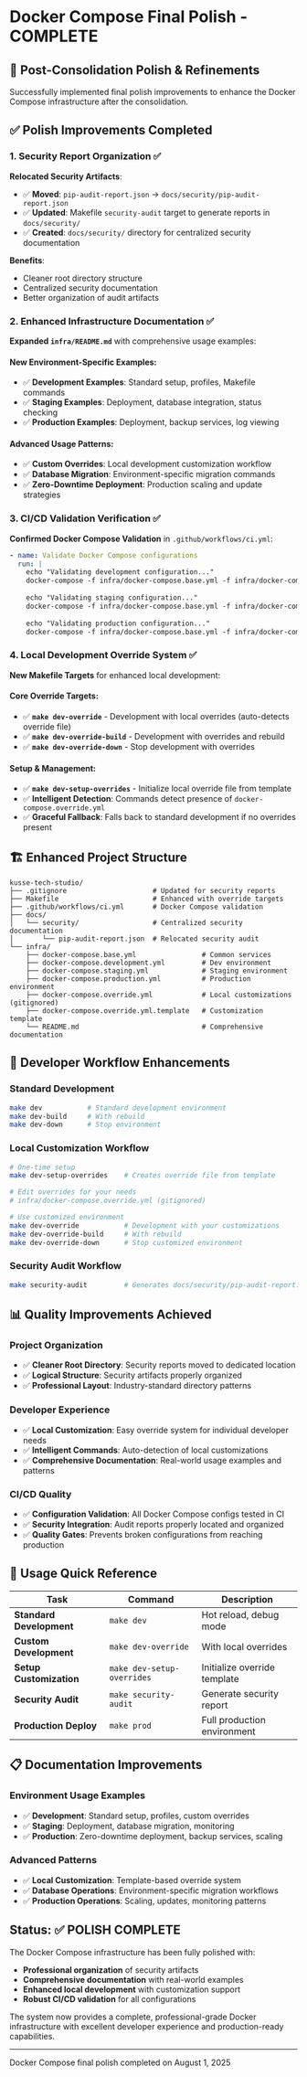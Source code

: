 # Docker Compose Final Polish - COMPLETE

## 🎨 Post-Consolidation Polish & Refinements

Successfully implemented final polish improvements to enhance the Docker Compose infrastructure after the consolidation.

## ✅ Polish Improvements Completed

### 1. Security Report Organization ✅

**Relocated Security Artifacts**:
- ✅ **Moved**: `pip-audit-report.json` → `docs/security/pip-audit-report.json`
- ✅ **Updated**: Makefile `security-audit` target to generate reports in `docs/security/`
- ✅ **Created**: `docs/security/` directory for centralized security documentation

**Benefits**:
- Cleaner root directory structure
- Centralized security documentation
- Better organization of audit artifacts

### 2. Enhanced Infrastructure Documentation ✅

**Expanded `infra/README.md`** with comprehensive usage examples:

#### New Environment-Specific Examples:
- ✅ **Development Examples**: Standard setup, profiles, Makefile commands
- ✅ **Staging Examples**: Deployment, database integration, status checking  
- ✅ **Production Examples**: Deployment, backup services, log viewing

#### Advanced Usage Patterns:
- ✅ **Custom Overrides**: Local development customization workflow
- ✅ **Database Migration**: Environment-specific migration commands
- ✅ **Zero-Downtime Deployment**: Production scaling and update strategies

### 3. CI/CD Validation Verification ✅

**Confirmed Docker Compose Validation** in `.github/workflows/ci.yml`:
```yaml
- name: Validate Docker Compose configurations
  run: |
    echo "Validating development configuration..."
    docker-compose -f infra/docker-compose.base.yml -f infra/docker-compose.development.yml config --quiet
    
    echo "Validating staging configuration..."
    docker-compose -f infra/docker-compose.base.yml -f infra/docker-compose.staging.yml config --quiet
    
    echo "Validating production configuration..."
    docker-compose -f infra/docker-compose.base.yml -f infra/docker-compose.production.yml config --quiet
```

### 4. Local Development Override System ✅

**New Makefile Targets** for enhanced local development:

#### Core Override Targets:
- ✅ **`make dev-override`** - Development with local overrides (auto-detects override file)
- ✅ **`make dev-override-build`** - Development with overrides and rebuild
- ✅ **`make dev-override-down`** - Stop development with overrides

#### Setup & Management:
- ✅ **`make dev-setup-overrides`** - Initialize local override file from template
- ✅ **Intelligent Detection**: Commands detect presence of `docker-compose.override.yml`
- ✅ **Graceful Fallback**: Falls back to standard development if no overrides present

## 🏗️ Enhanced Project Structure

```
kusse-tech-studio/
├── .gitignore                     # Updated for security reports
├── Makefile                       # Enhanced with override targets
├── .github/workflows/ci.yml       # Docker Compose validation
├── docs/
│   └── security/                  # Centralized security documentation
│       └── pip-audit-report.json  # Relocated security audit
└── infra/
    ├── docker-compose.base.yml                # Common services
    ├── docker-compose.development.yml         # Dev environment
    ├── docker-compose.staging.yml             # Staging environment  
    ├── docker-compose.production.yml          # Production environment
    ├── docker-compose.override.yml            # Local customizations (gitignored)
    ├── docker-compose.override.yml.template   # Customization template
    └── README.md                              # Comprehensive documentation
```

## 🚀 Developer Workflow Enhancements

### Standard Development
```bash
make dev           # Standard development environment
make dev-build     # With rebuild
make dev-down      # Stop environment
```

### Local Customization Workflow
```bash
# One-time setup
make dev-setup-overrides    # Creates override file from template

# Edit overrides for your needs
# infra/docker-compose.override.yml (gitignored)

# Use customized environment
make dev-override           # Development with your customizations
make dev-override-build     # With rebuild
make dev-override-down      # Stop customized environment
```

### Security Audit Workflow
```bash
make security-audit         # Generates docs/security/pip-audit-report.json
```

## 📊 Quality Improvements Achieved

### Project Organization
- ✅ **Cleaner Root Directory**: Security reports moved to dedicated location
- ✅ **Logical Structure**: Security artifacts properly organized
- ✅ **Professional Layout**: Industry-standard directory patterns

### Developer Experience
- ✅ **Local Customization**: Easy override system for individual developer needs
- ✅ **Intelligent Commands**: Auto-detection of local customizations
- ✅ **Comprehensive Documentation**: Real-world usage examples and patterns

### CI/CD Quality
- ✅ **Configuration Validation**: All Docker Compose configs tested in CI
- ✅ **Security Integration**: Audit reports properly located and organized
- ✅ **Quality Gates**: Prevents broken configurations from reaching production

## 🎯 Usage Quick Reference

| Task | Command | Description |
|------|---------|-------------|
| **Standard Development** | `make dev` | Hot reload, debug mode |
| **Custom Development** | `make dev-override` | With local overrides |
| **Setup Customization** | `make dev-setup-overrides` | Initialize override template |
| **Security Audit** | `make security-audit` | Generate security report |
| **Production Deploy** | `make prod` | Full production environment |

## 📋 Documentation Improvements

### Environment Usage Examples
- ✅ **Development**: Standard setup, profiles, custom overrides
- ✅ **Staging**: Deployment, database migration, monitoring
- ✅ **Production**: Zero-downtime deployment, backup services, scaling

### Advanced Patterns
- ✅ **Local Customization**: Template-based override system
- ✅ **Database Operations**: Environment-specific migration workflows
- ✅ **Production Operations**: Scaling, updates, monitoring patterns

## Status: ✅ POLISH COMPLETE

The Docker Compose infrastructure has been fully polished with:
- **Professional organization** of security artifacts
- **Comprehensive documentation** with real-world examples
- **Enhanced local development** with customization support
- **Robust CI/CD validation** for all configurations

The system now provides a complete, professional-grade Docker infrastructure with excellent developer experience and production-ready capabilities.

---

Docker Compose final polish completed on August 1, 2025
